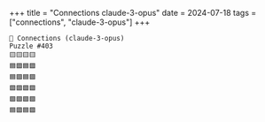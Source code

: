 +++
title = "Connections claude-3-opus"
date = 2024-07-18
tags = ["connections", "claude-3-opus"]
+++

```text
🤖 Connections (claude-3-opus) 
Puzzle #403
🟨🟨🟨🟨
🟦🟪🟦🟪
🟦🟪🟦🟪
🟩🟪🟩🟩
🟩🟩🟩🟩
🟦🟪🟦🟪
```

